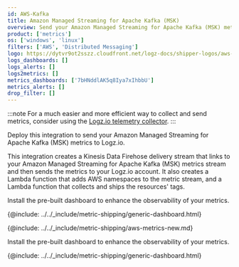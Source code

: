 ```yaml
---
id: AWS-Kafka
title: Amazon Managed Streaming for Apache Kafka (MSK)
overview: Send your Amazon Managed Streaming for Apache Kafka (MSK) metrics to Logz.io.
product: ['metrics']
os: ['windows', 'linux']
filters: ['AWS', 'Distributed Messaging']
logo: https://dytvr9ot2sszz.cloudfront.net/logz-docs/shipper-logos/aws-msk.svg
logs_dashboards: []
logs_alerts: []
logs2metrics: []
metrics_dashboards: ['7bHNddlAK5q8Iya7xIhbbU']
metrics_alerts: []
drop_filter: []
---
```



:::note
For a much easier and more efficient way to collect and send metrics, consider using the [Logz.io telemetry collector](https://app.logz.io/#/dashboard/integrations/collectors?tags=Quick%20Setup).
:::



Deploy this integration to send your Amazon Managed Streaming for Apache Kafka (MSK) metrics to Logz.io.

This integration creates a Kinesis Data Firehose delivery stream that links to your Amazon Managed Streaming for Apache Kafka (MSK) metrics stream and then sends the metrics to your Logz.io account. It also creates a Lambda function that adds AWS namespaces to the metric stream, and a Lambda function that collects and ships the resources' tags.

Install the pre-built dashboard to enhance the observability of your metrics.

<!-- logzio-inject:install:grafana:dashboards ids=["7bHNddlAK5q8Iya7xIhbbU"] -->

{@include: ../../_include/metric-shipping/generic-dashboard.html}



{@include: ../../_include/metric-shipping/aws-metrics-new.md}

Install the pre-built dashboard to enhance the observability of your metrics.

<!-- logzio-inject:install:grafana:dashboards ids=["7bHNddlAK5q8Iya7xIhbbU"] -->

{@include: ../../_include/metric-shipping/generic-dashboard.html}

